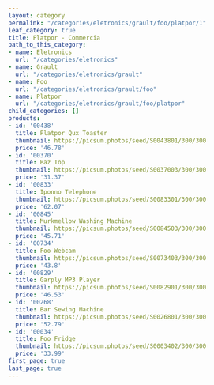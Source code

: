 ```yaml
---
layout: category
permalink: "/categories/eletronics/grault/foo/platpor/1"
leaf_category: true
title: Platpor - Commercia
path_to_this_category:
- name: Eletronics
  url: "/categories/eletronics"
- name: Grault
  url: "/categories/eletronics/grault"
- name: Foo
  url: "/categories/eletronics/grault/foo"
- name: Platpor
  url: "/categories/eletronics/grault/foo/platpor"
child_categories: []
products:
- id: '00438'
  title: Platpor Qux Toaster
  thumbnail: https://picsum.photos/seed/S0043801/300/300
  price: '46.78'
- id: '00370'
  title: Baz Top
  thumbnail: https://picsum.photos/seed/S0037003/300/300
  price: '31.37'
- id: '00833'
  title: Iponno Telephone
  thumbnail: https://picsum.photos/seed/S0083301/300/300
  price: '62.07'
- id: '00845'
  title: Murkmellow Washing Machine
  thumbnail: https://picsum.photos/seed/S0084503/300/300
  price: '45.71'
- id: '00734'
  title: Foo Webcam
  thumbnail: https://picsum.photos/seed/S0073403/300/300
  price: '43.8'
- id: '00829'
  title: Garply MP3 Player
  thumbnail: https://picsum.photos/seed/S0082901/300/300
  price: '46.53'
- id: '00268'
  title: Bar Sewing Machine
  thumbnail: https://picsum.photos/seed/S0026801/300/300
  price: '52.79'
- id: '00034'
  title: Foo Fridge
  thumbnail: https://picsum.photos/seed/S0003402/300/300
  price: '33.99'
first_page: true
last_page: true
---
```


